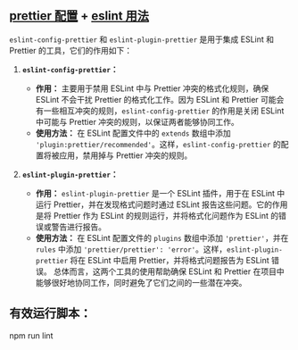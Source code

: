 ## [prettier 配置](https://prettier.io/docs/en/options) + [eslint 用法](https://eslint.org/docs/latest/use/command-line-interface)

`eslint-config-prettier` 和 `eslint-plugin-prettier` 是用于集成 ESLint 和 Prettier 的工具，它们的作用如下：
1. **`eslint-config-prettier`：**
    - **作用：** 主要用于禁用 ESLint 中与 Prettier 冲突的格式化规则，确保 ESLint 不会干扰 Prettier 的格式化工作。因为 ESLint 和 Prettier 可能会有一些相互冲突的规则，`eslint-config-prettier` 的作用是关闭 ESLint 中可能与 Prettier 冲突的规则，以保证两者能够协同工作。
    - **使用方法：** 在 ESLint 配置文件中的 `extends` 数组中添加 `'plugin:prettier/recommended'`。这样，`eslint-config-prettier` 的配置将被应用，禁用掉与 Prettier 冲突的规则。

2. **`eslint-plugin-prettier`：**
    - **作用：** `eslint-plugin-prettier` 是一个 ESLint 插件，用于在 ESLint 中运行 Prettier，并在发现格式问题时通过 ESLint 报告这些问题。它的作用是将 Prettier 作为 ESLint 的规则运行，并将格式化问题作为 ESLint 的错误或警告进行报告。
    - **使用方法：** 在 ESLint 配置文件的 `plugins` 数组中添加 `'prettier'`，并在 `rules` 中添加 `'prettier/prettier': 'error'`。这样，`eslint-plugin-prettier` 将在 ESLint 中启用 Prettier，并将格式问题报告为 ESLint 错误。
总体而言，这两个工具的使用帮助确保 ESLint 和 Prettier 在项目中能够很好地协同工作，同时避免了它们之间的一些潜在冲突。


## 有效运行脚本：
npm run lint
